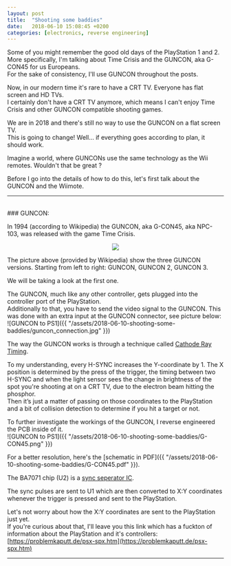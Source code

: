 ```yaml
---
layout: post
title:  "Shooting some baddies"
date:   2018-06-10 15:08:45 +0200
categories: [electronics, reverse engineering]
---
```

Some of you might remember the good old days of the PlayStation 1 and 2.  
More specifically, I'm talking about Time Crisis and the GUNCON, aka G-CON45 for us Europeans.  
For the sake of consistency, I'll use GUNCON throughout the posts.

Now, in our modern time it's rare to have a CRT TV. Everyone has flat screen and HD TVs.  
I certainly don't have a CRT TV anymore, which means I can't enjoy Time Crisis and other GUNCON compatible shooting games.

We are in 2018 and there's still no way to use the GUNCON on a flat screen TV.  
This is going to change! Well... if everything goes according to plan, it should work.

Imagine a world, where GUNCONs use the same technology as the Wii remotes. Wouldn't that be great ?

Before I go into the details of how to do this, let's first talk about the GUNCON and the Wiimote.  

***************
<br/>
### GUNCON:


In 1994 (according to Wikipedia) the GUNCON, aka G-CON45, aka NPC-103, was released with the game Time Crisis.

<p align="center"><img src="https://upload.wikimedia.org/wikipedia/commons/thumb/a/ab/Guncon_1%2C_2%2C_and_3.jpg/320px-Guncon_1%2C_2%2C_and_3.jpg"/></p>

The picture above (provided by Wikipedia) show the three GUNCON versions. Starting from left to right: GUNCON, GUNCON 2, GUNCON 3.

We will be taking a look at the first one.

The GUNCON, much like any other controller, gets plugged into the controller port of the PlayStation.  
Additionally to that, you have to send the video signal to the GUNCON. This was done with an extra input at the GUNCON connector, see picture below:
![GUNCON to PS1]({{ "/assets/2018-06-10-shooting-some-baddies/guncon_connection.jpg" }})  


The way the GUNCON works is through a technique called [Cathode Ray Timing]( https://en.wikipedia.org/wiki/Light_gun#Cathode_ray_timing ).

To my understanding, every H-SYNC increases the Y-coordinate by 1. The X position is determined by the press of the trigger, the timing between two H-SYNC and when the light sensor sees the change in brightness of the spot you're shooting at on a CRT TV, due to the electron beam hitting the phosphor.  
Then it’s just a matter of passing on those coordinates to the PlayStation and a bit of collision detection to determine if you hit a target or not.

To further investigate the workings of the GUNCON, I reverse engineered the PCB inside of it.  
![GUNCON to PS1]({{ "/assets/2018-06-10-shooting-some-baddies/G-CON45.png" }})

For a better resolution, here's the [schematic in PDF]({{ "/assets/2018-06-10-shooting-some-baddies/G-CON45.pdf" }}).

The BA7071 chip (U2) is a [sync seperator IC]( http://www.alldatasheet.com/datasheet-pdf/pdf/36163/ROHM/BA7071.html ).

The sync pulses are sent to U1 which are then converted to X:Y coordinates whenever the trigger is pressed and sent to the PlayStation. 

Let's not worry about how the X:Y coordinates are sent to the PlayStation just yet.  
If you're curious about that, I'll leave you this link which has a fuckton of information about the PlayStation and it's controllers: [https://problemkaputt.de/psx-spx.htm](https://problemkaputt.de/psx-spx.htm)


*******************